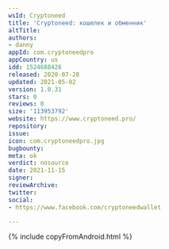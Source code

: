 ```yaml
---
wsId: Cryptoneed
title: 'Cryptoneed: кошелек и обменник'
altTitle: 
authors:
- danny
appId: com.cryptoneedpro
appCountry: us
idd: 1524688426
released: 2020-07-28
updated: 2021-05-02
version: 1.0.31
stars: 0
reviews: 0
size: '113953792'
website: https://www.cryptoneed.pro/
repository: 
issue: 
icon: com.cryptoneedpro.jpg
bugbounty: 
meta: ok
verdict: nosource
date: 2021-11-15
signer: 
reviewArchive: 
twitter: 
social:
- https://www.facebook.com/cryptoneedwallet

---
```


{% include copyFromAndroid.html %}
